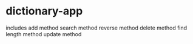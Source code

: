 # dictionary-app
includes 
add method 
search method
reverse method
delete method
find length method
update method
